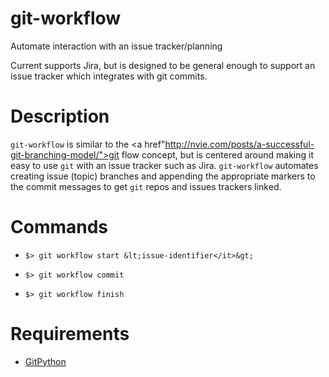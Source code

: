 git-workflow 
============

Automate interaction with an issue tracker/planning 

Current supports Jira, but is designed to be general enough to support an issue
tracker which integrates with git commits.

Description 
====

<code>git-workflow</code> is similar to the 
<a href"http://nvie.com/posts/a-successful-git-branching-model/">git flow</a>
concept, but is centered around making it easy to use <code>git</code> with an
issue tracker such as Jira.  <code>git-workflow</code> automates creating issue
(topic) branches and appending the appropriate markers to the commit messages
to get <code>git</code> repos and issues trackers linked.


Commands 
======

*     $> git workflow start &lt;issue-identifier</it>&gt;
*     $> git workflow commit
*     $> git workflow finish

Requirements
====

* <a href="https://github.com/gitpython-developers/GitPython">GitPython</a>
